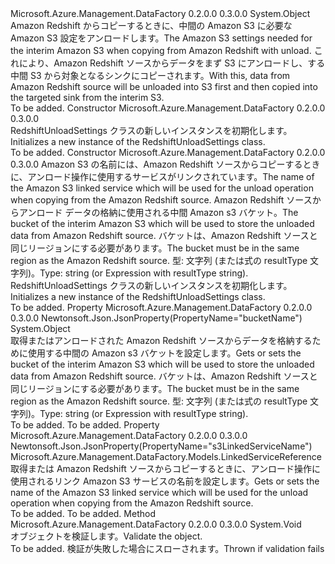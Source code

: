 <Type Name="RedshiftUnloadSettings" FullName="Microsoft.Azure.Management.DataFactory.Models.RedshiftUnloadSettings">
  <TypeSignature Language="C#" Value="public class RedshiftUnloadSettings" />
  <TypeSignature Language="ILAsm" Value=".class public auto ansi beforefieldinit RedshiftUnloadSettings extends System.Object" />
  <TypeSignature Language="DocId" Value="T:Microsoft.Azure.Management.DataFactory.Models.RedshiftUnloadSettings" />
  <TypeSignature Language="VB.NET" Value="Public Class RedshiftUnloadSettings" />
  <TypeSignature Language="F#" Value="type RedshiftUnloadSettings = class" />
  <AssemblyInfo>
    <AssemblyName>Microsoft.Azure.Management.DataFactory</AssemblyName>
    <AssemblyVersion>0.2.0.0</AssemblyVersion>
    <AssemblyVersion>0.3.0.0</AssemblyVersion>
  </AssemblyInfo>
  <Base>
    <BaseTypeName>System.Object</BaseTypeName>
  </Base>
  <Interfaces />
  <Docs>
    <summary>
            <span data-ttu-id="90ab2-101">Amazon Redshift からコピーするときに、中間の Amazon S3 に必要な Amazon S3 設定をアンロードします。</span><span class="sxs-lookup"><span data-stu-id="90ab2-101">The Amazon S3 settings needed for the interim Amazon S3 when copying from Amazon Redshift with unload.</span></span> <span data-ttu-id="90ab2-102">これにより、Amazon Redshift ソースからデータをまず S3 にアンロードし、する中間 S3 から対象となるシンクにコピーされます。</span><span class="sxs-lookup"><span data-stu-id="90ab2-102">With this, data from Amazon Redshift source will be unloaded into S3 first and then copied into the targeted sink from the interim S3.</span></span>
            </summary>
    <remarks>To be added.</remarks>
  </Docs>
  <Members>
    <Member MemberName=".ctor">
      <MemberSignature Language="C#" Value="public RedshiftUnloadSettings ();" />
      <MemberSignature Language="ILAsm" Value=".method public hidebysig specialname rtspecialname instance void .ctor() cil managed" />
      <MemberSignature Language="DocId" Value="M:Microsoft.Azure.Management.DataFactory.Models.RedshiftUnloadSettings.#ctor" />
      <MemberSignature Language="VB.NET" Value="Public Sub New ()" />
      <MemberType>Constructor</MemberType>
      <AssemblyInfo>
        <AssemblyName>Microsoft.Azure.Management.DataFactory</AssemblyName>
        <AssemblyVersion>0.2.0.0</AssemblyVersion>
        <AssemblyVersion>0.3.0.0</AssemblyVersion>
      </AssemblyInfo>
      <Parameters />
      <Docs>
        <summary>
            <span data-ttu-id="90ab2-103">RedshiftUnloadSettings クラスの新しいインスタンスを初期化します。</span><span class="sxs-lookup"><span data-stu-id="90ab2-103">Initializes a new instance of the RedshiftUnloadSettings class.</span></span>
            </summary>
        <remarks>To be added.</remarks>
      </Docs>
    </Member>
    <Member MemberName=".ctor">
      <MemberSignature Language="C#" Value="public RedshiftUnloadSettings (Microsoft.Azure.Management.DataFactory.Models.LinkedServiceReference s3LinkedServiceName, object bucketName);" />
      <MemberSignature Language="ILAsm" Value=".method public hidebysig specialname rtspecialname instance void .ctor(class Microsoft.Azure.Management.DataFactory.Models.LinkedServiceReference s3LinkedServiceName, object bucketName) cil managed" />
      <MemberSignature Language="DocId" Value="M:Microsoft.Azure.Management.DataFactory.Models.RedshiftUnloadSettings.#ctor(Microsoft.Azure.Management.DataFactory.Models.LinkedServiceReference,System.Object)" />
      <MemberSignature Language="VB.NET" Value="Public Sub New (s3LinkedServiceName As LinkedServiceReference, bucketName As Object)" />
      <MemberSignature Language="F#" Value="new Microsoft.Azure.Management.DataFactory.Models.RedshiftUnloadSettings : Microsoft.Azure.Management.DataFactory.Models.LinkedServiceReference * obj -&gt; Microsoft.Azure.Management.DataFactory.Models.RedshiftUnloadSettings" Usage="new Microsoft.Azure.Management.DataFactory.Models.RedshiftUnloadSettings (s3LinkedServiceName, bucketName)" />
      <MemberType>Constructor</MemberType>
      <AssemblyInfo>
        <AssemblyName>Microsoft.Azure.Management.DataFactory</AssemblyName>
        <AssemblyVersion>0.2.0.0</AssemblyVersion>
        <AssemblyVersion>0.3.0.0</AssemblyVersion>
      </AssemblyInfo>
      <Parameters>
        <Parameter Name="s3LinkedServiceName" Type="Microsoft.Azure.Management.DataFactory.Models.LinkedServiceReference" />
        <Parameter Name="bucketName" Type="System.Object" />
      </Parameters>
      <Docs>
        <param name="s3LinkedServiceName"><span data-ttu-id="90ab2-104">Amazon S3 の名前には、Amazon Redshift ソースからコピーするときに、アンロード操作に使用するサービスがリンクされています。</span><span class="sxs-lookup"><span data-stu-id="90ab2-104">The name of the Amazon S3 linked service which will be used for the unload operation when copying from the Amazon Redshift source.</span></span></param>
        <param name="bucketName"><span data-ttu-id="90ab2-105">Amazon Redshift ソースからアンロード データの格納に使用される中間 Amazon s3 バケット。</span><span class="sxs-lookup"><span data-stu-id="90ab2-105">The bucket of the interim Amazon S3 which will be used to store the unloaded data from Amazon Redshift source.</span></span> <span data-ttu-id="90ab2-106">バケットは、Amazon Redshift ソースと同じリージョンにする必要があります。</span><span class="sxs-lookup"><span data-stu-id="90ab2-106">The bucket must be in the same region as the Amazon Redshift source.</span></span> <span data-ttu-id="90ab2-107">型: 文字列 (または式の resultType 文字列)。</span><span class="sxs-lookup"><span data-stu-id="90ab2-107">Type: string (or Expression with resultType string).</span></span></param>
        <summary>
            <span data-ttu-id="90ab2-108">RedshiftUnloadSettings クラスの新しいインスタンスを初期化します。</span><span class="sxs-lookup"><span data-stu-id="90ab2-108">Initializes a new instance of the RedshiftUnloadSettings class.</span></span>
            </summary>
        <remarks>To be added.</remarks>
      </Docs>
    </Member>
    <Member MemberName="BucketName">
      <MemberSignature Language="C#" Value="public object BucketName { get; set; }" />
      <MemberSignature Language="ILAsm" Value=".property instance object BucketName" />
      <MemberSignature Language="DocId" Value="P:Microsoft.Azure.Management.DataFactory.Models.RedshiftUnloadSettings.BucketName" />
      <MemberSignature Language="VB.NET" Value="Public Property BucketName As Object" />
      <MemberSignature Language="F#" Value="member this.BucketName : obj with get, set" Usage="Microsoft.Azure.Management.DataFactory.Models.RedshiftUnloadSettings.BucketName" />
      <MemberType>Property</MemberType>
      <AssemblyInfo>
        <AssemblyName>Microsoft.Azure.Management.DataFactory</AssemblyName>
        <AssemblyVersion>0.2.0.0</AssemblyVersion>
        <AssemblyVersion>0.3.0.0</AssemblyVersion>
      </AssemblyInfo>
      <Attributes>
        <Attribute>
          <AttributeName>Newtonsoft.Json.JsonProperty(PropertyName="bucketName")</AttributeName>
        </Attribute>
      </Attributes>
      <ReturnValue>
        <ReturnType>System.Object</ReturnType>
      </ReturnValue>
      <Docs>
        <summary>
            <span data-ttu-id="90ab2-109">取得またはアンロードされた Amazon Redshift ソースからデータを格納するために使用する中間の Amazon s3 バケットを設定します。</span><span class="sxs-lookup"><span data-stu-id="90ab2-109">Gets or sets the bucket of the interim Amazon S3 which will be used to store the unloaded data from Amazon Redshift source.</span></span> <span data-ttu-id="90ab2-110">バケットは、Amazon Redshift ソースと同じリージョンにする必要があります。</span><span class="sxs-lookup"><span data-stu-id="90ab2-110">The bucket must be in the same region as the Amazon Redshift source.</span></span> <span data-ttu-id="90ab2-111">型: 文字列 (または式の resultType 文字列)。</span><span class="sxs-lookup"><span data-stu-id="90ab2-111">Type: string (or Expression with resultType string).</span></span>
            </summary>
        <value>To be added.</value>
        <remarks>To be added.</remarks>
      </Docs>
    </Member>
    <Member MemberName="S3LinkedServiceName">
      <MemberSignature Language="C#" Value="public Microsoft.Azure.Management.DataFactory.Models.LinkedServiceReference S3LinkedServiceName { get; set; }" />
      <MemberSignature Language="ILAsm" Value=".property instance class Microsoft.Azure.Management.DataFactory.Models.LinkedServiceReference S3LinkedServiceName" />
      <MemberSignature Language="DocId" Value="P:Microsoft.Azure.Management.DataFactory.Models.RedshiftUnloadSettings.S3LinkedServiceName" />
      <MemberSignature Language="VB.NET" Value="Public Property S3LinkedServiceName As LinkedServiceReference" />
      <MemberSignature Language="F#" Value="member this.S3LinkedServiceName : Microsoft.Azure.Management.DataFactory.Models.LinkedServiceReference with get, set" Usage="Microsoft.Azure.Management.DataFactory.Models.RedshiftUnloadSettings.S3LinkedServiceName" />
      <MemberType>Property</MemberType>
      <AssemblyInfo>
        <AssemblyName>Microsoft.Azure.Management.DataFactory</AssemblyName>
        <AssemblyVersion>0.2.0.0</AssemblyVersion>
        <AssemblyVersion>0.3.0.0</AssemblyVersion>
      </AssemblyInfo>
      <Attributes>
        <Attribute>
          <AttributeName>Newtonsoft.Json.JsonProperty(PropertyName="s3LinkedServiceName")</AttributeName>
        </Attribute>
      </Attributes>
      <ReturnValue>
        <ReturnType>Microsoft.Azure.Management.DataFactory.Models.LinkedServiceReference</ReturnType>
      </ReturnValue>
      <Docs>
        <summary>
            <span data-ttu-id="90ab2-112">取得または Amazon Redshift ソースからコピーするときに、アンロード操作に使用されるリンク Amazon S3 サービスの名前を設定します。</span><span class="sxs-lookup"><span data-stu-id="90ab2-112">Gets or sets the name of the Amazon S3 linked service which will be used for the unload operation when copying from the Amazon Redshift source.</span></span>
            </summary>
        <value>To be added.</value>
        <remarks>To be added.</remarks>
      </Docs>
    </Member>
    <Member MemberName="Validate">
      <MemberSignature Language="C#" Value="public virtual void Validate ();" />
      <MemberSignature Language="ILAsm" Value=".method public hidebysig newslot virtual instance void Validate() cil managed" />
      <MemberSignature Language="DocId" Value="M:Microsoft.Azure.Management.DataFactory.Models.RedshiftUnloadSettings.Validate" />
      <MemberSignature Language="VB.NET" Value="Public Overridable Sub Validate ()" />
      <MemberSignature Language="F#" Value="abstract member Validate : unit -&gt; unit&#xA;override this.Validate : unit -&gt; unit" Usage="redshiftUnloadSettings.Validate " />
      <MemberType>Method</MemberType>
      <AssemblyInfo>
        <AssemblyName>Microsoft.Azure.Management.DataFactory</AssemblyName>
        <AssemblyVersion>0.2.0.0</AssemblyVersion>
        <AssemblyVersion>0.3.0.0</AssemblyVersion>
      </AssemblyInfo>
      <ReturnValue>
        <ReturnType>System.Void</ReturnType>
      </ReturnValue>
      <Parameters />
      <Docs>
        <summary>
            <span data-ttu-id="90ab2-113">オブジェクトを検証します。</span><span class="sxs-lookup"><span data-stu-id="90ab2-113">Validate the object.</span></span>
            </summary>
        <remarks>To be added.</remarks>
        <exception cref="T:Microsoft.Rest.ValidationException">
            <span data-ttu-id="90ab2-114">検証が失敗した場合にスローされます。</span><span class="sxs-lookup"><span data-stu-id="90ab2-114">Thrown if validation fails</span></span>
            </exception>
      </Docs>
    </Member>
  </Members>
</Type>